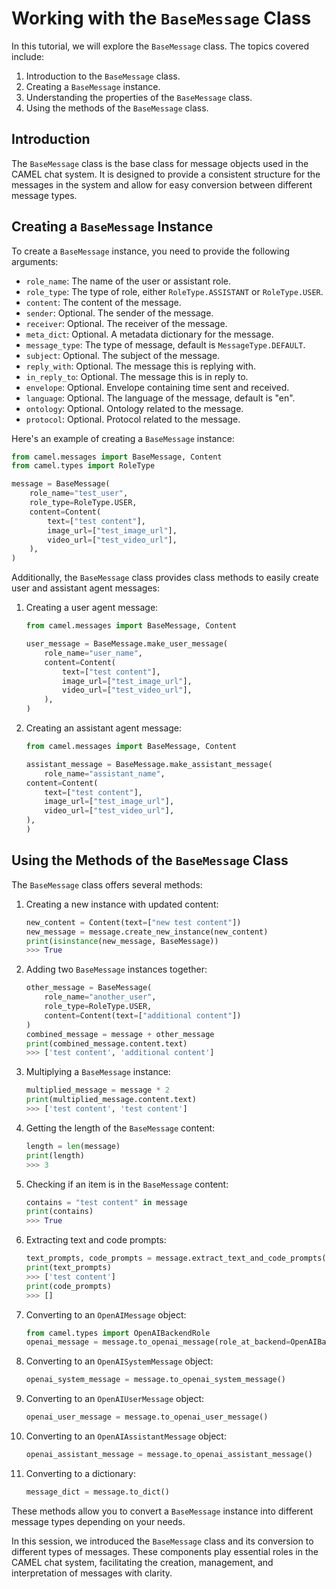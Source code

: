 # Working with the `BaseMessage` Class

In this tutorial, we will explore the `BaseMessage` class. The topics covered include:

1. Introduction to the `BaseMessage` class.
2. Creating a `BaseMessage` instance.
3. Understanding the properties of the `BaseMessage` class.
4. Using the methods of the `BaseMessage` class.

## Introduction

The `BaseMessage` class is the base class for message objects used in the CAMEL chat system. It is designed to provide a consistent structure for the messages in the system and allow for easy conversion between different message types.

## Creating a `BaseMessage` Instance

To create a `BaseMessage` instance, you need to provide the following arguments:

- `role_name`: The name of the user or assistant role.
- `role_type`: The type of role, either `RoleType.ASSISTANT` or `RoleType.USER`.
- `content`: The content of the message.
- `sender`: Optional. The sender of the message.
- `receiver`: Optional. The receiver of the message.
- `meta_dict`: Optional. A metadata dictionary for the message.
- `message_type`: The type of message, default is `MessageType.DEFAULT`.
- `subject`: Optional. The subject of the message.
- `reply_with`: Optional. The message this is replying with.
- `in_reply_to`: Optional. The message this is in reply to.
- `envelope`: Optional. Envelope containing time sent and received.
- `language`: Optional. The language of the message, default is "en".
- `ontology`: Optional. Ontology related to the message.
- `protocol`: Optional. Protocol related to the message.

Here's an example of creating a `BaseMessage` instance:

```python
from camel.messages import BaseMessage, Content
from camel.types import RoleType

message = BaseMessage(
    role_name="test_user",
    role_type=RoleType.USER,
    content=Content(
        text=["test content"],
        image_url=["test_image_url"],
        video_url=["test_video_url"],
    ),
)
```

Additionally, the `BaseMessage` class provides class methods to easily create user and assistant agent messages:

1. Creating a user agent message:

    ```python
    from camel.messages import BaseMessage, Content

    user_message = BaseMessage.make_user_message(
        role_name="user_name", 
        content=Content(
            text=["test content"],
            image_url=["test_image_url"],
            video_url=["test_video_url"],
        ),
    )
    ```

2. Creating an assistant agent message:

    ```python
    from camel.messages import BaseMessage, Content
    
    assistant_message = BaseMessage.make_assistant_message(
        role_name="assistant_name",
    content=Content(
        text=["test content"],
        image_url=["test_image_url"],
        video_url=["test_video_url"],
    ),
    )
    ```

## Using the Methods of the `BaseMessage` Class

The `BaseMessage` class offers several methods:

1. Creating a new instance with updated content:

    ```python
    new_content = Content(text=["new test content"])
    new_message = message.create_new_instance(new_content)
    print(isinstance(new_message, BaseMessage))
    >>> True
    ```

2. Adding two `BaseMessage` instances together:

    ```python
    other_message = BaseMessage(
        role_name="another_user",
        role_type=RoleType.USER,
        content=Content(text=["additional content"])
    )
    combined_message = message + other_message
    print(combined_message.content.text)
    >>> ['test content', 'additional content']
    ```

3. Multiplying a `BaseMessage` instance:

    ```python
    multiplied_message = message * 2
    print(multiplied_message.content.text)
    >>> ['test content', 'test content']
    ```

4. Getting the length of the `BaseMessage` content:

    ```python
    length = len(message)
    print(length)
    >>> 3
    ```

5. Checking if an item is in the `BaseMessage` content:

    ```python
    contains = "test content" in message
    print(contains)
    >>> True
    ```

6. Extracting text and code prompts:

    ```python
    text_prompts, code_prompts = message.extract_text_and_code_prompts()
    print(text_prompts)
    >>> ['test content']
    print(code_prompts)
    >>> []
    ```

7. Converting to an `OpenAIMessage` object:

    ```python
    from camel.types import OpenAIBackendRole
    openai_message = message.to_openai_message(role_at_backend=OpenAIBackendRole.USER)
    ```

8. Converting to an `OpenAISystemMessage` object:

    ```python
    openai_system_message = message.to_openai_system_message()
    ```

9. Converting to an `OpenAIUserMessage` object:

    ```python
    openai_user_message = message.to_openai_user_message()
    ```

10. Converting to an `OpenAIAssistantMessage` object:

    ```python
    openai_assistant_message = message.to_openai_assistant_message()
    ```

11. Converting to a dictionary:

    ```python
    message_dict = message.to_dict()
    ```

These methods allow you to convert a `BaseMessage` instance into different message types depending on your needs.

In this session, we introduced the `BaseMessage` class and its conversion to different types of messages. These components play essential roles in the CAMEL chat system, facilitating the creation, management, and interpretation of messages with clarity.